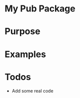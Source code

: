# My Pub Package



<!--- custom <introduction> --->
<!--- end <introduction> --->


# Purpose

<!--- custom <purpose> --->
<!--- end <purpose> --->


<!--- custom <body> --->
<!--- end <body> --->


# Examples

<!--- custom <examples> --->
<!--- end <examples> --->


# Todos

- Add some real code
<!--- custom <todos> --->
<!--- end <todos> --->


